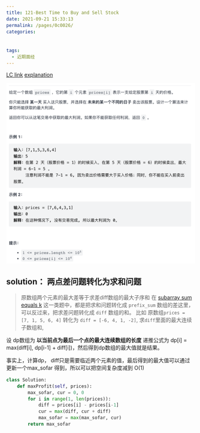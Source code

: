 ```yaml
---
title: 121-Best Time to Buy and Sell Stock
date: 2021-09-21 15:33:13
permalink: /pages/0c0026/
categories:
  

tags:
  - 近期面经
---
```

[LC link](https://leetcode-cn.com/problems/best-time-to-buy-and-sell-stock/)
[explanation](https://leetcode-cn.com/problems/best-time-to-buy-and-sell-stock/solution/121-mai-mai-gu-piao-de-zui-jia-shi-ji-dp-7-xing-ji/)


![](https://raw.githubusercontent.com/emmableu/image/master/121-0.png)

## solution： 两点差问题转化为求和问题
> 原数组两个元素的最大差等于求差diff数组的最大子序和
在 [subarray sum equals k](https://emmableu.github.io/blog/pages/leetcode560) 这一类题中，都是把求和问题转化成 `prefix_sum` 数组的差这里，可以反过来，把求差问题转化成 `diff` 数组的和。 比如
原数组`prices = [7, 1, 5, 6, 4]` 转化为 `diff = [-6, 4, 1, -2]`, 求`diff`里面的最大连续子数组和,

设 dp数组为 **以当前点为最后一个点的最大连续数组的长度** 递推公式为 dp[i] = max(diff[i], dp[i-1] + diff[i])，然后得到dp数组的最大值就是结果。

事实上，计算dp， diff只是需要临近两个元素的值，最后得到的最大值可以通过更新一个max_sofar 得到，所以可以把空间复杂度减到 O(1)

```python
class Solution:
    def maxProfit(self, prices):
        max_sofar, cur = 0, 0
        for i in range(1, len(prices)):
            diff = prices[i] - prices[i-1]
            cur = max(diff, cur + diff)
            max_sofar = max(max_sofar, cur)
        return max_sofar
```
